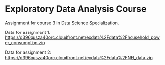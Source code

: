 # Exploratory Data Analysis Course
Assignment for course 3 in Data Science Specialization.

Data for assignment 1: https://d396qusza40orc.cloudfront.net/exdata%2Fdata%2Fhousehold_power_consumption.zip

Data for assignment 2: https://d396qusza40orc.cloudfront.net/exdata%2Fdata%2FNEI_data.zip
